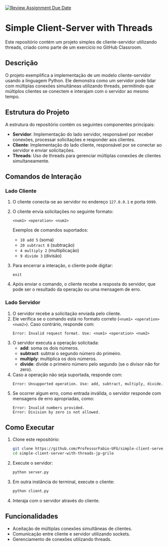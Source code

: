[![Review Assignment Due Date](https://classroom.github.com/assets/deadline-readme-button-22041afd0340ce965d47ae6ef1cefeee28c7c493a6346c4f15d667ab976d596c.svg)](https://classroom.github.com/a/1lvR2g5j)

# Simple Client-Server with Threads

Este repositório contém um projeto simples de cliente-servidor utilizando threads, criado como parte de um exercício no GitHub Classroom.

## Descrição

O projeto exemplifica a implementação de um modelo cliente-servidor usando a linguagem Python. Ele demonstra como um servidor pode lidar com múltiplas conexões simultâneas utilizando threads, permitindo que múltiplos clientes se conectem e interajam com o servidor ao mesmo tempo.

## Estrutura do Projeto

A estrutura do repositório contém os seguintes componentes principais:

- **Servidor**: Implementação do lado servidor, responsável por receber conexões, processar solicitações e responder aos clientes.
- **Cliente**: Implementação do lado cliente, responsável por se conectar ao servidor e enviar solicitações.
- **Threads**: Uso de threads para gerenciar múltiplas conexões de clientes simultaneamente.

## Comandos de Interação

### Lado Cliente
1. O cliente conecta-se ao servidor no endereço `127.0.0.1` e porta `9999`.
2. O cliente envia solicitações no seguinte formato:
   ```
   <num1> <operation> <num2>
   ```
   Exemplos de comandos suportados:
   - `10 add 5` (soma)
   - `20 subtract 8` (subtração)
   - `4 multiply 2` (multiplicação)
   - `9 divide 3` (divisão)

3. Para encerrar a interação, o cliente pode digitar:
   ```
   exit
   ```

4. Após enviar o comando, o cliente recebe a resposta do servidor, que pode ser o resultado da operação ou uma mensagem de erro.

### Lado Servidor
1. O servidor recebe a solicitação enviada pelo cliente.
2. Ele verifica se o comando está no formato correto (`<num1> <operation> <num2>`). Caso contrário, responde com:
   ```
   Error: Invalid request format. Use: <num1> <operation> <num2>
   ```
3. O servidor executa a operação solicitada:
   - **add**: soma os dois números.
   - **subtract**: subtrai o segundo número do primeiro.
   - **multiply**: multiplica os dois números.
   - **divide**: divide o primeiro número pelo segundo (se o divisor não for zero).
4. Caso a operação não seja suportada, responde com:
   ```
   Error: Unsupported operation. Use: add, subtract, multiply, divide.
   ```
5. Se ocorrer algum erro, como entrada inválida, o servidor responde com mensagens de erro apropriadas, como:
   ```
   Error: Invalid numbers provided.
   Error: Division by zero is not allowed.
   ```

## Como Executar

1. Clone este repositório:

   ```bash
   git clone https://github.com/ProfessorFabio-UFG/simple-client-server-with-threads-jp-grilo.git
   cd simple-client-server-with-threads-jp-grilo
   ```

2. Execute o servidor:

   ```bash
   python server.py
   ```

3. Em outra instância do terminal, execute o cliente:

   ```bash
   python client.py
   ```

4. Interaja com o servidor através do cliente.

## Funcionalidades

- Aceitação de múltiplas conexões simultâneas de clientes.
- Comunicação entre cliente e servidor utilizando sockets.
- Gerenciamento de conexões utilizando threads.
